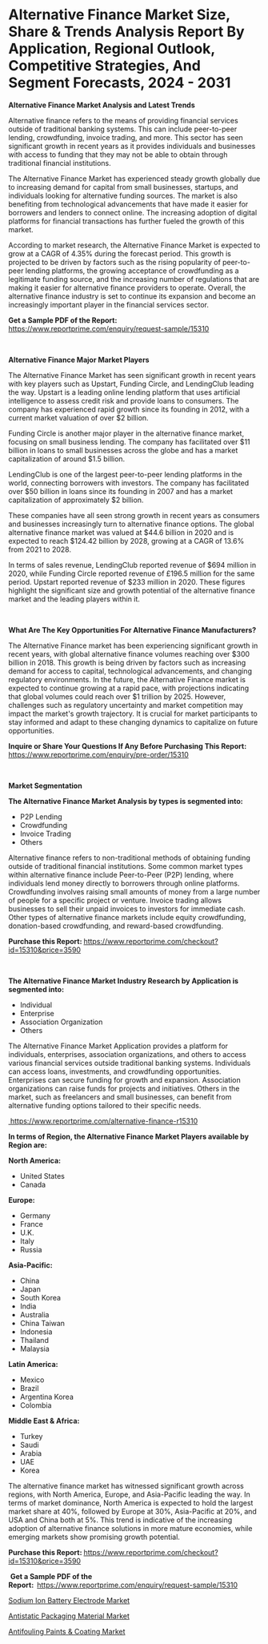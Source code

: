 <p><h1>Alternative Finance Market Size, Share & Trends Analysis Report By Application, Regional Outlook, Competitive Strategies, And Segment Forecasts, 2024 - 2031</h1></p><p><strong>Alternative Finance Market Analysis and Latest Trends</strong></p>
<p><p>Alternative finance refers to the means of providing financial services outside of traditional banking systems. This can include peer-to-peer lending, crowdfunding, invoice trading, and more. This sector has seen significant growth in recent years as it provides individuals and businesses with access to funding that they may not be able to obtain through traditional financial institutions.</p><p>The Alternative Finance Market has experienced steady growth globally due to increasing demand for capital from small businesses, startups, and individuals looking for alternative funding sources. The market is also benefiting from technological advancements that have made it easier for borrowers and lenders to connect online. The increasing adoption of digital platforms for financial transactions has further fueled the growth of this market.</p><p>According to market research, the Alternative Finance Market is expected to grow at a CAGR of 4.35% during the forecast period. This growth is projected to be driven by factors such as the rising popularity of peer-to-peer lending platforms, the growing acceptance of crowdfunding as a legitimate funding source, and the increasing number of regulations that are making it easier for alternative finance providers to operate. Overall, the alternative finance industry is set to continue its expansion and become an increasingly important player in the financial services sector.</p></p>
<p><strong>Get a Sample PDF of the Report:&nbsp;</strong> <a href="https://www.reportprime.com/enquiry/request-sample/15310">https://www.reportprime.com/enquiry/request-sample/15310</a></p>
<p>&nbsp;</p>
<p><strong>Alternative Finance Major Market Players</strong></p>
<p><p>The Alternative Finance Market has seen significant growth in recent years with key players such as Upstart, Funding Circle, and LendingClub leading the way. Upstart is a leading online lending platform that uses artificial intelligence to assess credit risk and provide loans to consumers. The company has experienced rapid growth since its founding in 2012, with a current market valuation of over $2 billion.</p><p>Funding Circle is another major player in the alternative finance market, focusing on small business lending. The company has facilitated over $11 billion in loans to small businesses across the globe and has a market capitalization of around $1.5 billion.</p><p>LendingClub is one of the largest peer-to-peer lending platforms in the world, connecting borrowers with investors. The company has facilitated over $50 billion in loans since its founding in 2007 and has a market capitalization of approximately $2 billion.</p><p>These companies have all seen strong growth in recent years as consumers and businesses increasingly turn to alternative finance options. The global alternative finance market was valued at $44.6 billion in 2020 and is expected to reach $124.42 billion by 2028, growing at a CAGR of 13.6% from 2021 to 2028.</p><p>In terms of sales revenue, LendingClub reported revenue of $694 million in 2020, while Funding Circle reported revenue of £196.5 million for the same period. Upstart reported revenue of $233 million in 2020. These figures highlight the significant size and growth potential of the alternative finance market and the leading players within it.</p></p>
<p>&nbsp;</p>
<p><strong>What Are The Key Opportunities For Alternative Finance Manufacturers?</strong></p>
<p><p>The Alternative Finance market has been experiencing significant growth in recent years, with global alternative finance volumes reaching over $300 billion in 2018. This growth is being driven by factors such as increasing demand for access to capital, technological advancements, and changing regulatory environments. In the future, the Alternative Finance market is expected to continue growing at a rapid pace, with projections indicating that global volumes could reach over $1 trillion by 2025. However, challenges such as regulatory uncertainty and market competition may impact the market's growth trajectory. It is crucial for market participants to stay informed and adapt to these changing dynamics to capitalize on future opportunities.</p></p>
<p><strong>Inquire or Share Your Questions If Any Before Purchasing This Report:</strong> <a href="https://www.reportprime.com/enquiry/pre-order/15310">https://www.reportprime.com/enquiry/pre-order/15310</a></p>
<p>&nbsp;</p>
<p><strong>Market Segmentation</strong></p>
<p><strong>The Alternative Finance Market Analysis by types is segmented into:</strong></p>
<p><ul><li>P2P Lending</li><li>Crowdfunding</li><li>Invoice Trading</li><li>Others</li></ul></p>
<p><p>Alternative finance refers to non-traditional methods of obtaining funding outside of traditional financial institutions. Some common market types within alternative finance include Peer-to-Peer (P2P) lending, where individuals lend money directly to borrowers through online platforms. Crowdfunding involves raising small amounts of money from a large number of people for a specific project or venture. Invoice trading allows businesses to sell their unpaid invoices to investors for immediate cash. Other types of alternative finance markets include equity crowdfunding, donation-based crowdfunding, and reward-based crowdfunding.</p></p>
<p><strong>Purchase this Report:&nbsp;</strong><a href="https://www.reportprime.com/checkout?id=15310&price=3590">https://www.reportprime.com/checkout?id=15310&price=3590</a></p>
<p>&nbsp;</p>
<p><strong>The Alternative Finance Market Industry Research by Application is segmented into:</strong></p>
<p><ul><li>Individual</li><li>Enterprise</li><li>Association Organization</li><li>Others</li></ul></p>
<p><p>The Alternative Finance Market Application provides a platform for individuals, enterprises, association organizations, and others to access various financial services outside traditional banking systems. Individuals can access loans, investments, and crowdfunding opportunities. Enterprises can secure funding for growth and expansion. Association organizations can raise funds for projects and initiatives. Others in the market, such as freelancers and small businesses, can benefit from alternative funding options tailored to their specific needs.</p></p>
<p><a href="https://www.reportprime.com/alternative-finance-r15310">&nbsp;https://www.reportprime.com/alternative-finance-r15310</a></p>
<p><strong>In terms of Region, the Alternative Finance Market Players available by Region are:</strong></p>
<p>
    <p> <strong> North America: </strong>
        <ul>
            <li>United States</li>
            <li>Canada</li>
        </ul>
        </p> 
    <p> <strong> Europe: </strong>
        <ul>
            <li>Germany</li>
            <li>France</li>
            <li>U.K.</li>
            <li>Italy</li>
            <li>Russia</li>
        </ul>
        </p> 
    <p> <strong> Asia-Pacific: </strong>
        <ul>
            <li>China</li>
            <li>Japan</li>
            <li>South Korea</li>
            <li>India</li>
            <li>Australia</li>
            <li>China Taiwan</li>
            <li>Indonesia</li>
            <li>Thailand</li>
            <li>Malaysia</li>
        </ul>
        </p> 
    <p> <strong> Latin America: </strong>
        <ul>
            <li>Mexico</li>
            <li>Brazil</li>
            <li>Argentina Korea</li>
            <li>Colombia</li>
        </ul>
        </p> 
    <p> <strong> Middle East & Africa: </strong>
        <ul>
            <li>Turkey</li>
            <li>Saudi</li>
            <li>Arabia</li>
            <li>UAE</li>
            <li>Korea</li>
        </ul>
    </p>
    </p>
<p><p>The alternative finance market has witnessed significant growth across regions, with North America, Europe, and Asia-Pacific leading the way. In terms of market dominance, North America is expected to hold the largest market share at 40%, followed by Europe at 30%, Asia-Pacific at 20%, and USA and China both at 5%. This trend is indicative of the increasing adoption of alternative finance solutions in more mature economies, while emerging markets show promising growth potential.</p></p>
<p><strong>Purchase this Report: </strong><a href="https://www.reportprime.com/checkout?id=15310&price=3590">https://www.reportprime.com/checkout?id=15310&price=3590</a></p>
<p>&nbsp;<strong>Get a Sample PDF of the Report:&nbsp;&nbsp;</strong><a href="https://www.reportprime.com/enquiry/request-sample/15310">https://www.reportprime.com/enquiry/request-sample/15310</a></p>
<p><strong></strong></p>
<p><p><a href="https://www.linkedin.com/pulse/sodium-ion-battery-electrode-market-size-share-amp-trends-iy98e?trackingId=FxKhj4PWqSAw%2BP5BtrpYvg%3D%3D">Sodium Ion Battery Electrode Market</a></p><p><a href="https://www.linkedin.com/pulse/antistatic-packaging-material-market-size-focuses-dynamics-uhkfe?trackingId=8V%2B4SFbq0rDvAS%2Br8x6eMA%3D%3D">Antistatic Packaging Material Market</a></p><p><a href="https://www.linkedin.com/pulse/antifouling-paints-amp-coating-market-research-report-unlocks-v2pje?trackingId=lnZenztMbte8ywb7uilkfQ%3D%3D">Antifouling Paints & Coating Market</a></p></p>